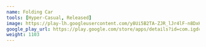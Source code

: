 ```yaml
---
name: Folding Car
tools: [Hyper-Casual, Released]
image: https://play-lh.googleusercontent.com/y8Ui5B2TA-ZJR_lJr4lF-n8DxKKffmnyh2E1uF8Kxsa0g2-vXH17HkUuEVQ2ccwGzK8=s256-rw
google_play_url: https://play.google.com/store/apps/details?id=com.igdclub.foldingcar
weight: 1103
---
```

